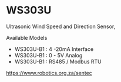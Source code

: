 # WS303U
Ultrasonic Wind Speed and Direction Sensor, 

Available Models 

* WS303U-B1 : 4 -20mA Interface
* WS303U-B1 : 0 - 5V Analog
* WS303U-B1 : RS485 / Modbus RTU

https://www.robotics.org.za/sentec
